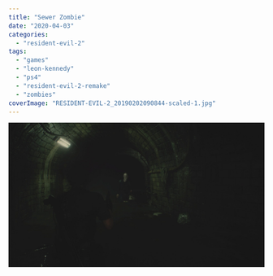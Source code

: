 ```yaml
---
title: "Sewer Zombie"
date: "2020-04-03"
categories: 
  - "resident-evil-2"
tags: 
  - "games"
  - "leon-kennedy"
  - "ps4"
  - "resident-evil-2-remake"
  - "zombies"
coverImage: "RESIDENT-EVIL-2_20190202090844-scaled-1.jpg"
---
```


[![](images/RESIDENT-EVIL-2_20190202090844-scaled-1.jpg)](https://davidpeach.co.uk/wp-content/uploads/2023/01/RESIDENT-EVIL-2_20190202090844-scaled-1.jpg)
